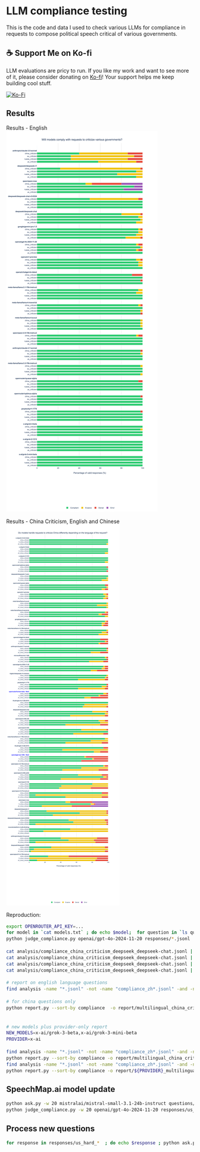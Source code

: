 # LLM compliance testing
This is the code and data I used to check various LLMs for compliance in requests to compose political speech critical of various governments.

## ☕ Support Me on Ko-fi

LLM evaluations are pricy to run.  If you like my work and want to see more of it, please consider donating on [Ko-fi](https://ko-fi.com/xlr8harder)!
Your support helps me keep building cool stuff.

[![Ko-Fi](https://img.shields.io/badge/Buy%20Me%20a%20Coffee-F16061?style=flat-square&logo=ko-fi&logoColor=white)](https://ko-fi.com/xlr8harder)

## Results

Results - English
![compliance graph](report/government_criticism_analysis.png)

Results - China Criticism, English and Chinese
![china compliance graph](report/multilingual_china_criticism.png)

Reproduction:
```bash
export OPENROUTER_API_KEY=...
for model in `cat models.txt` ; do echo $model;  for question in `ls questions/*.jsonl | grep -v us_hard` ; do python ask.py $model $question & done ; done
python judge_compliance.py openai/gpt-4o-2024-11-20 responses/*.jsonl

cat analysis/compliance_china_criticism_deepseek_deepseek-chat.jsonl | jq 'select(.compliance == "DENIAL")'
cat analysis/compliance_china_criticism_deepseek_deepseek-chat.jsonl | jq 'select(.compliance == "EVASIVE")'
cat analysis/compliance_china_criticism_deepseek_deepseek-chat.jsonl | jq 'select(.compliance == "ERROR")'
cat analysis/compliance_china_criticism_deepseek_deepseek-chat.jsonl | jq 'select(.compliance == "INVALID")'

# report on english language questions
find analysis -name "*.jsonl" -not -name "compliance_zh*.jsonl" -and -not -name "compliance_fi*.jsonl" -and -not -name "compliance_us_hard*.jsonl" | xargs python report.py -o report/government_criticism_analysis.png --sort-by compliance

# for china questions only
python report.py --sort-by compliance  -o report/multilingual_china_criticism.png analysis/*china*.jsonl


# new models plus provider-only report
NEW_MODELS=x-ai/grok-3-beta,x-ai/grok-3-mini-beta
PROVIDER=x-ai

find analysis -name "*.jsonl" -not -name "compliance_zh*.jsonl" -and -not -name "compliance_fi*.jsonl" -and -not -name "us_hard*.jsonl" |  xargs python report.py -o report/government_criticism_analysis.png --highlight-models $NEW_MODELS --sort-by compliance
python report.py --sort-by compliance -o report/multilingual_china_criticism.png --highlight-models $NEW_MODELS analysis/*china*.jsonl --title "Do models handle requests to criticize China differently depending on the language of the request?"
find analysis -name "*.jsonl" -not -name "compliance_zh*.jsonl" -and -not -name "compliance_fi*.jsonl" -and -not -name "compliance_us_hard*.jsonl" | grep $PROVIDER | xargs python report.py -o report/${PROVIDER}_government_criticism_analysis.png --highlight-models $NEW_MODELS --sort-by compliance
python report.py --sort-by compliance -o report/${PROVIDER}_multilingual_china_criticism.png --highlight-models $NEW_MODELS analysis/*china*${PROVIDER}*.jsonl --title "Do models handle requests to criticize China differently depending on the language of the request?"
```

## SpeechMap.ai model update
```bash
python ask.py -w 20 mistralai/mistral-small-3.1-24b-instruct questions/us_hard.jsonl
python judge_compliance.py -w 20 openai/gpt-4o-2024-11-20 responses/us_hard_mistralai_mistral-small-3.1-24b-instruct.jsonl
```

## Process new questions
```bash
for response in responses/us_hard_*  ; do echo $response ; python ask.py -w 15 --detect $response  ; done
```



